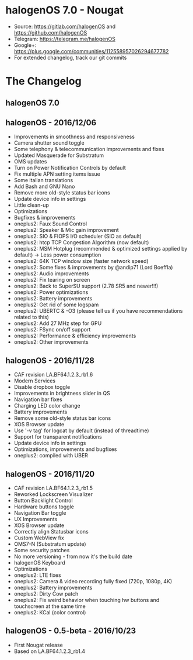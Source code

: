 # halogenOS 7.0 - Nougat

- Source: https://gitlab.com/halogenOS and https://github.com/halogenOS
- Telegram: https://telegram.me/halogenOS
- Google+: https://plus.google.com/communities/112558957026294677782
- For extended changelog, track our git commits

# The Changelog

## halogenOS 7.0

## halogenOS - 2016/12/06

- Improvements in smoothness and responsiveness
- Camera shutter sound toggle
- Some telephony & telecommunication improvements and fixes
- Updated Masquerade for Substratum
- OMS updates
- Turn on Power Notification Controls by default
- Fix multiple APN setting items issue
- Some italian translations
- Add Bash and GNU Nano
- Remove more old-style status bar icons
- Update device info in settings
- Little clean-up
- Optimizations
- Bugfixes & improvements
- oneplus2: Faux Sound Control
- oneplus2: Speaker & Mic gain improvement
- oneplus2: SIO & FIOPS I/O scheduler (SIO as default)
- oneplus2: htcp TCP Congestion Algorithm (now default)
- oneplus2: MSM Hotplug (recommended & optimized settings applied by default) -> Less power consumption
- oneplus2: 64K TCP window size (faster network speed)
- oneplus2: Some fixes & improvements by @andip71 (Lord Boeffla)
- oneplus2: Audio improvements
- oneplus2: Fix tearing on screen
- oneplus2: Back to SuperSU support (2.78 SR5 and newer!!!)
- oneplus2: Power optimizations
- oneplus2: Battery improvements
- oneplus2: Get rid of some logspam
- oneplus2: UBERTC & -O3 (please tell us if you have recommendations related to this)
- oneplus2: Add 27 MHz step for GPU
- oneplus2: FSync on/off support
- oneplus2: Performance & efficiency improvements
- oneplus2: Other improvements

## halogenOS - 2016/11/28

- CAF revision LA.BF64.1.2.3_rb1.6
- Modern Services
- Disable dropbox toggle
- Improvements in brightness slider in QS
- Navigation bar fixes
- Charging LED color change
- Battery improvements
- Remove some old-style status bar icons
- XOS Browser update
- Use '-v tag' for logcat by default (instead of threadtime)
- Support for transparent notifications
- Update device info in settings
- Optimizations, improvements and bugfixes
- oneplus2: compiled with UBER

## halogenOS - 2016/11/20

- CAF revision LA.BF64.1.2.3_rb1.5
- Reworked Lockscreen Visualizer
- Button Backlight Control
- Hardware buttons toggle
- Navigation Bar toggle
- UX Improvements
- XOS Browser update
- Correctly align Statusbar icons
- Custom WebView fix
- OMS7-N (Substratum update)
- Some security patches
- No more versioning - from now it's the build date
- halogenOS Keyboard
- Optimizations
- oneplus2: LTE fixes
- oneplus2: Camera & video recording fully fixed (720p, 1080p, 4K)
- oneplus2: Battery improvements
- oneplus2: Dirty Cow patch
- oneplus2: Fix weird behavior when touching hw buttons and touchscreen at the same time
- oneplus2: KCal (color control)

## halogenOS - 0.5-beta - 2016/10/23

- First Nougat release
- Based on LA.BF64.1.2.3_rb1.4

